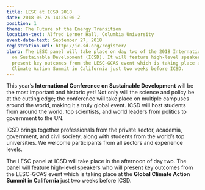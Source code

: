 ```yaml
---
title: LESC at ICSD 2018
date: 2018-06-26 14:25:00 Z
position: 1
theme: The Future of the Energy Transition
location-text: Alfred Lerner Hall, Columbia University
event-date-text: September 27, 2018
registration-url: http://ic-sd.org/register/
blurb: The LESC panel will take place on day two of the 2018 International Conference
  on Sustainable Development (ICSD). It will feature high-level speakers who will
  present key outcomes from the LESC-GCAS event which is taking place at the Global
  Climate Action Summit in California just two weeks before ICSD.
---
```


This year’s __International Conference on Sustainable Development__ will be the most important and historic yet! Not only will the science and policy be at the cutting edge; the conference will take place on multiple campuses around the world, making it a truly global event. ICSD will host students from around the world, top scientists, and world leaders from politics to government to the UN.

ICSD brings together professionals from the private sector, academia, government, and civil society, along with students from the world’s top universities. We welcome participants from all sectors and experience levels.

The LESC panel at ICSD will take place in the afternoon of day two. The panel will feature high-level speakers who will present key outcomes from the LESC-GCAS event which is taking place at the __Global Climate Action Summit in California__ just two weeks before ICSD.
